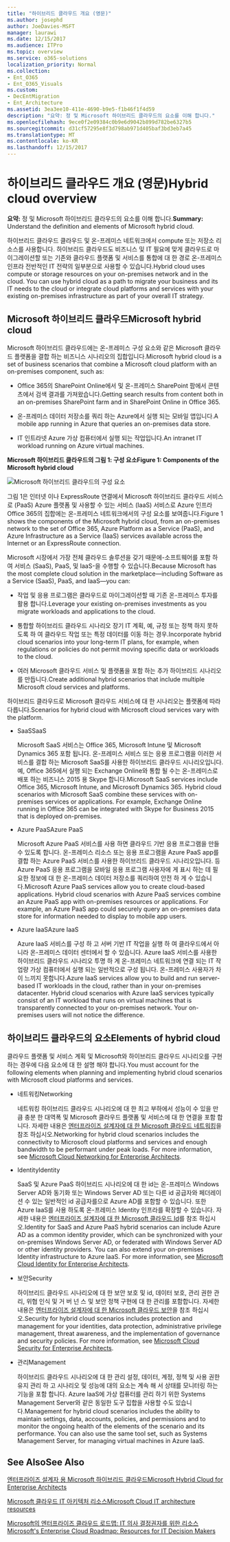 ```yaml
---
title: "하이브리드 클라우드 개요 (영문)"
ms.author: josephd
author: JoeDavies-MSFT
manager: laurawi
ms.date: 12/15/2017
ms.audience: ITPro
ms.topic: overview
ms.service: o365-solutions
localization_priority: Normal
ms.collection:
- Ent_O365
- Ent_O365_Visuals
ms.custom:
- DecEntMigration
- Ent_Architecture
ms.assetid: 3ea3ee10-411e-4690-b9e5-f1b46f1f4d59
description: "요약: 정 및 Microsoft 하이브리드 클라우드의 요소를 이해 합니다."
ms.openlocfilehash: 9ece0f2e09384c0b9e6d9042b899d782be6327b5
ms.sourcegitcommit: d31cf57295e8f3d798ab971d405baf3bd3eb7a45
ms.translationtype: MT
ms.contentlocale: ko-KR
ms.lasthandoff: 12/15/2017
---
```

# <a name="hybrid-cloud-overview"></a><span data-ttu-id="e4df6-103">하이브리드 클라우드 개요 (영문)</span><span class="sxs-lookup"><span data-stu-id="e4df6-103">Hybrid cloud overview</span></span>

 <span data-ttu-id="e4df6-104">**요약:** 정 및 Microsoft 하이브리드 클라우드의 요소를 이해 합니다.</span><span class="sxs-lookup"><span data-stu-id="e4df6-104">**Summary:** Understand the definition and elements of Microsoft hybrid cloud.</span></span>
  
<span data-ttu-id="e4df6-p101">하이브리드 클라우드 클라우드 및 온-프레미스 네트워크에서 compute 또는 저장소 리소스를 사용합니다. 하이브리드 클라우드도 비즈니스 및 IT 필요에 맞게 클라우드로 마이그레이션할 또는 기존와 클라우드 플랫폼 및 서비스를 통합에 대 한 경로 온-프레미스 인프라 전반적인 IT 전략의 일부분으로 사용할 수 있습니다.</span><span class="sxs-lookup"><span data-stu-id="e4df6-p101">Hybrid cloud uses compute or storage resources on your on-premises network and in the cloud. You can use hybrid cloud as a path to migrate your business and its IT needs to the cloud or integrate cloud platforms and services with your existing on-premises infrastructure as part of your overall IT strategy.</span></span>
  
## <a name="microsoft-hybrid-cloud"></a><span data-ttu-id="e4df6-107">Microsoft 하이브리드 클라우드</span><span class="sxs-lookup"><span data-stu-id="e4df6-107">Microsoft hybrid cloud</span></span>

<span data-ttu-id="e4df6-108">Microsoft 하이브리드 클라우드에는 온-프레미스 구성 요소와 같은 Microsoft 클라우드 플랫폼을 결합 하는 비즈니스 시나리오의 집합입니다.</span><span class="sxs-lookup"><span data-stu-id="e4df6-108">Microsoft hybrid cloud is a set of business scenarios that combine a Microsoft cloud platform with an on-premises component, such as:</span></span> 
  
- <span data-ttu-id="e4df6-109">Office 365의 SharePoint Online에서 및 온-프레미스 SharePoint 팜에서 콘텐츠에서 검색 결과를 가져왔습니다.</span><span class="sxs-lookup"><span data-stu-id="e4df6-109">Getting search results from content both in an on-premises SharePoint farm and in SharePoint Online in Office 365.</span></span>
    
- <span data-ttu-id="e4df6-110">온-프레미스 데이터 저장소를 쿼리 하는 Azure에서 실행 되는 모바일 앱입니다.</span><span class="sxs-lookup"><span data-stu-id="e4df6-110">A mobile app running in Azure that queries an on-premises data store.</span></span>
    
- <span data-ttu-id="e4df6-111">IT 인트라넷 Azure 가상 컴퓨터에서 실행 되는 작업입니다.</span><span class="sxs-lookup"><span data-stu-id="e4df6-111">An intranet IT workload running on Azure virtual machines.</span></span>
    
<span data-ttu-id="e4df6-112">**Microsoft 하이브리드 클라우드의 그림 1: 구성 요소**</span><span class="sxs-lookup"><span data-stu-id="e4df6-112">**Figure 1: Components of the Microsoft hybrid cloud**</span></span>

![Microsoft 하이브리드 클라우드의 구성 요소](images/Hybrid_Poster/MS_Hybrid_Cloud.png)
  
<span data-ttu-id="e4df6-114">그림 1은 인터넷 이나 ExpressRoute 연결에서 Microsoft 하이브리드 클라우드 서비스로 (PaaS) Azure 플랫폼 및 사용할 수 있는 서비스 (IaaS) 서비스로 Azure 인프라 Office 365의 집합에는 온-프레미스 네트워크에서의 구성 요소를 보여줍니다.</span><span class="sxs-lookup"><span data-stu-id="e4df6-114">Figure 1 shows the components of the Microsoft hybrid cloud, from an on-premises network to the set of Office 365, Azure Platform as a Service (PaaS), and Azure Infrastructure as a Service (IaaS) services available across the Internet or an ExpressRoute connection.</span></span>
  
<span data-ttu-id="e4df6-115">Microsoft 시장에서 가장 전체 클라우드 솔루션을 갖기 때문에-소프트웨어를 포함 하 여 서비스 (SaaS), PaaS, 및 IaaS-을 수행할 수 있습니다.</span><span class="sxs-lookup"><span data-stu-id="e4df6-115">Because Microsoft has the most complete cloud solution in the marketplace—including Software as a Service (SaaS), PaaS, and IaaS—you can:</span></span>
  
- <span data-ttu-id="e4df6-116">작업 및 응용 프로그램은 클라우드로 마이그레이션할 때 기존 온-프레미스 투자를 활용 합니다.</span><span class="sxs-lookup"><span data-stu-id="e4df6-116">Leverage your existing on-premises investments as you migrate workloads and applications to the cloud.</span></span>
    
- <span data-ttu-id="e4df6-117">통합할 하이브리드 클라우드 시나리오 장기 IT 계획, 예, 규정 또는 정책 하지 못하도록 하 여 클라우드 작업 또는 특정 데이터를 이동 하는 경우.</span><span class="sxs-lookup"><span data-stu-id="e4df6-117">Incorporate hybrid cloud scenarios into your long-term IT plans, for example, when regulations or policies do not permit moving specific data or workloads to the cloud.</span></span>
    
- <span data-ttu-id="e4df6-118">여러 Microsoft 클라우드 서비스 및 플랫폼을 포함 하는 추가 하이브리드 시나리오를 만듭니다.</span><span class="sxs-lookup"><span data-stu-id="e4df6-118">Create additional hybrid scenarios that include multiple Microsoft cloud services and platforms.</span></span>
    
<span data-ttu-id="e4df6-119">하이브리드 클라우드로 Microsoft 클라우드 서비스에 대 한 시나리오는 플랫폼에 따라 다릅니다.</span><span class="sxs-lookup"><span data-stu-id="e4df6-119">Scenarios for hybrid cloud with Microsoft cloud services vary with the platform.</span></span>
  
- <span data-ttu-id="e4df6-120">SaaS</span><span class="sxs-lookup"><span data-stu-id="e4df6-120">SaaS</span></span>
    
    <span data-ttu-id="e4df6-p102">Microsoft SaaS 서비스는 Office 365, Microsoft Intune 및 Microsoft Dynamics 365 포함 됩니다. 온-프레미스 서비스 또는 응용 프로그램을 이러한 서비스를 결합 하는 Microsoft SaaS를 사용한 하이브리드 클라우드 시나리오입니다. 예, Office 365에서 실행 되는 Exchange Online와 통합 될 수는 온-프레미스로 배포 하는 비즈니스 2015 용 Skype 합니다.</span><span class="sxs-lookup"><span data-stu-id="e4df6-p102">Microsoft SaaS services include Office 365, Microsoft Intune, and Microsoft Dynamics 365. Hybrid cloud scenarios with Microsoft SaaS combine these services with on-premises services or applications. For example, Exchange Online running in Office 365 can be integrated with Skype for Business 2015 that is deployed on-premises.</span></span>
    
- <span data-ttu-id="e4df6-124">Azure PaaS</span><span class="sxs-lookup"><span data-stu-id="e4df6-124">Azure PaaS</span></span>
    
    <span data-ttu-id="e4df6-p103">Microsoft Azure PaaS 서비스를 사용 하면 클라우드 기반 응용 프로그램을 만들 수 있도록 합니다. 온-프레미스 리소스 또는 응용 프로그램을 Azure PaaS app를 결합 하는 Azure PaaS 서비스를 사용한 하이브리드 클라우드 시나리오입니다. 등 Azure PaaS 응용 프로그램을 모바일 응용 프로그램 사용자에 게 표시 하는 데 필요한 정보에 대 한 온-프레미스 데이터 저장소를 쿼리하여 안전 하 게 수 있습니다.</span><span class="sxs-lookup"><span data-stu-id="e4df6-p103">Microsoft Azure PaaS services allow you to create cloud-based applications. Hybrid cloud scenarios with Azure PaaS services combine an Azure PaaS app with on-premises resources or applications. For example, an Azure PaaS app could securely query an on-premises data store for information needed to display to mobile app users.</span></span>
    
- <span data-ttu-id="e4df6-128">Azure IaaS</span><span class="sxs-lookup"><span data-stu-id="e4df6-128">Azure IaaS</span></span>
    
    <span data-ttu-id="e4df6-p104">Azure IaaS 서비스를 구성 하 고 서버 기반 IT 작업을 실행 하 여 클라우드에서 아니라 온-프레미스 데이터 센터에서 할 수 있습니다. Azure IaaS 서비스를 사용한 하이브리드 클라우드 시나리오 투명 하 게 온-프레미스 네트워크에 연결 되는 IT 작업량 가상 컴퓨터에서 실행 되는 일반적으로 구성 됩니다. 온-프레미스 사용자가 차이 느끼지 못합니다.</span><span class="sxs-lookup"><span data-stu-id="e4df6-p104">Azure IaaS services allow you to build and run server-based IT workloads in the cloud, rather than in your on-premises datacenter. Hybrid cloud scenarios with Azure IaaS services typically consist of an IT workload that runs on virtual machines that is transparently connected to your on-premises network. Your on-premises users will not notice the difference.</span></span>
    
## <a name="elements-of-hybrid-cloud"></a><span data-ttu-id="e4df6-132">하이브리드 클라우드의 요소</span><span class="sxs-lookup"><span data-stu-id="e4df6-132">Elements of hybrid cloud</span></span>

<span data-ttu-id="e4df6-133">클라우드 플랫폼 및 서비스 계획 및 Microsoft와 하이브리드 클라우드 시나리오를 구현 하는 경우에 다음 요소에 대 한 설명 해야 합니다.</span><span class="sxs-lookup"><span data-stu-id="e4df6-133">You must account for the following elements when planning and implementing hybrid cloud scenarios with Microsoft cloud platforms and services.</span></span>
  
- <span data-ttu-id="e4df6-134">네트워킹</span><span class="sxs-lookup"><span data-stu-id="e4df6-134">Networking</span></span>
    
    <span data-ttu-id="e4df6-p105">네트워킹 하이브리드 클라우드 시나리오에 대 한 최고 부하에서 성능이 수 있을 만큼 충분 한 대역폭 및 Microsoft 클라우드 플랫폼 및 서비스에 대 한 연결을 포함 합니다. 자세한 내용은 [엔터프라이즈 설계자에 대 한 Microsoft 클라우드 네트워킹](microsoft-cloud-networking-for-enterprise-architects.md)을 참조 하십시오.</span><span class="sxs-lookup"><span data-stu-id="e4df6-p105">Networking for hybrid cloud scenarios includes the connectivity to Microsoft cloud platforms and services and enough bandwidth to be performant under peak loads. For more information, see [Microsoft Cloud Networking for Enterprise Architects](microsoft-cloud-networking-for-enterprise-architects.md).</span></span>
    
- <span data-ttu-id="e4df6-137">Identity</span><span class="sxs-lookup"><span data-stu-id="e4df6-137">Identity</span></span>
    
    <span data-ttu-id="e4df6-p106">SaaS 및 Azure PaaS 하이브리드 시나리오에 대 한 id는 온-프레미스 Windows Server AD와 동기화 또는 Windows Server AD 또는 다른 id 공급자와 페더레이션 수 있는 일반적인 id 공급자를으로 Azure AD를 포함할 수 있습니다. 또한 Azure IaaS를 사용 하도록 온-프레미스 Identity 인프라를 확장할 수 있습니다. 자세한 내용은 [엔터프라이즈 설계자에 대 한 Microsoft 클라우드 Id](microsoft-cloud-identity-for-enterprise-architects.md)를 참조 하십시오.</span><span class="sxs-lookup"><span data-stu-id="e4df6-p106">Identity for SaaS and Azure PaaS hybrid scenarios can include Azure AD as a common identity provider, which can be synchronized with your on-premises Windows Server AD, or federated with Windows Server AD or other identity providers. You can also extend your on-premises Identity infrastructure to Azure IaaS. For more information, see [Microsoft Cloud Identity for Enterprise Architects](microsoft-cloud-identity-for-enterprise-architects.md).</span></span>
    
- <span data-ttu-id="e4df6-141">보안</span><span class="sxs-lookup"><span data-stu-id="e4df6-141">Security</span></span>
    
    <span data-ttu-id="e4df6-p107">하이브리드 클라우드 시나리오에 대 한 보안 보호 및 id, 데이터 보호, 관리 권한 관리, 위협 인식 및 거 버 넌 스 및 보안 정책 구현에 대 한 관리를 포함합니다. 자세한 내용은 [엔터프라이즈 설계자에 대 한 Microsoft 클라우드 보안](https://technet.microsoft.com/library/dn919927.aspx#security)을 참조 하십시오.</span><span class="sxs-lookup"><span data-stu-id="e4df6-p107">Security for hybrid cloud scenarios includes protection and management for your identities, data protection, administrative privilege management, threat awareness, and the implementation of governance and security policies. For more information, see [Microsoft Cloud Security for Enterprise Architects](https://technet.microsoft.com/library/dn919927.aspx#security).</span></span>
    
- <span data-ttu-id="e4df6-144">관리</span><span class="sxs-lookup"><span data-stu-id="e4df6-144">Management</span></span>
    
    <span data-ttu-id="e4df6-p108">하이브리드 클라우드 시나리오에 대 한 관리 설정, 데이터, 계정, 정책 및 사용 권한 유지 관리 하 고 시나리오 및 성능에 대의 요소는 계속 해 서 상태를 모니터링 하는 기능을 포함 합니다. Azure IaaS에 가상 컴퓨터를 관리 하기 위한 Systems Management Server와 같은 동일한 도구 집합을 사용할 수도 있습니다.</span><span class="sxs-lookup"><span data-stu-id="e4df6-p108">Management for hybrid cloud scenarios includes the ability to maintain settings, data, accounts, policies, and permissions and to monitor the ongoing health of the elements of the scenario and its performance. You can also use the same tool set, such as Systems Management Server, for managing virtual machines in Azure IaaS.</span></span>
    
## <a name="see-also"></a><span data-ttu-id="e4df6-147">See Also</span><span class="sxs-lookup"><span data-stu-id="e4df6-147">See Also</span></span>

[<span data-ttu-id="e4df6-148">엔터프라이즈 설계자 용 Microsoft 하이브리드 클라우드</span><span class="sxs-lookup"><span data-stu-id="e4df6-148">Microsoft Hybrid Cloud for Enterprise Architects</span></span>](microsoft-hybrid-cloud-for-enterprise-architects.md)
  
[<span data-ttu-id="e4df6-149">Microsoft 클라우드 IT 아키텍처 리소스</span><span class="sxs-lookup"><span data-stu-id="e4df6-149">Microsoft Cloud IT architecture resources</span></span>](microsoft-cloud-it-architecture-resources.md)

[<span data-ttu-id="e4df6-150">Microsoft의 엔터프라이즈 클라우드 로드맵: IT 의사 결정권자를 위한 리소스</span><span class="sxs-lookup"><span data-stu-id="e4df6-150">Microsoft's Enterprise Cloud Roadmap: Resources for IT Decision Makers</span></span>](https://sway.com/FJ2xsyWtkJc2taRD)
 



